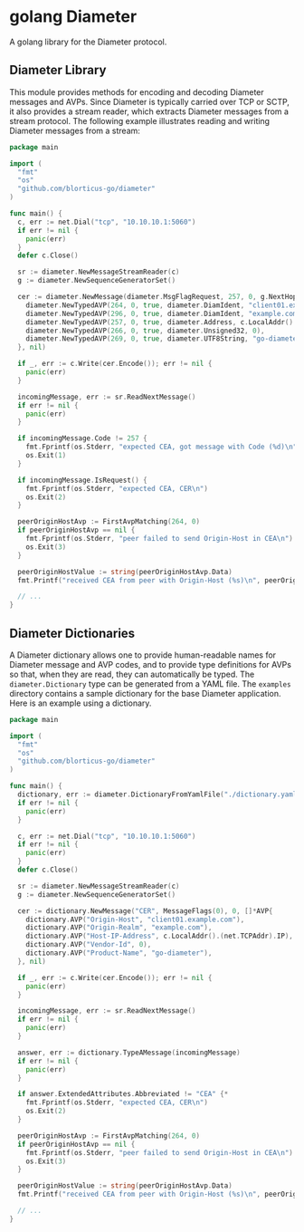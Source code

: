 # golang Diameter

A golang library for the Diameter protocol.

## Diameter Library

This module provides methods for encoding and decoding Diameter messages and AVPs.  Since Diameter is typically carried over TCP or SCTP, it also provides a stream reader, which extracts Diameter messages from a stream protocol.  The following example illustrates reading and writing Diameter messages from a stream:

```go
package main

import (
  "fmt"
  "os"
  "github.com/blorticus-go/diameter"
)

func main() {
  c, err := net.Dial("tcp", "10.10.10.1:5060")
  if err != nil {
    panic(err)
  }
  defer c.Close()

  sr := diameter.NewMessageStreamReader(c)
  g := diameter.NewSequenceGeneratorSet()

  cer := diameter.NewMessage(diameter.MsgFlagRequest, 257, 0, g.NextHopByHopId(), g.NextEndToEndId(), []*AVP{
    diameter.NewTypedAVP(264, 0, true, diameter.DiamIdent, "client01.example.com"),
    diameter.NewTypedAVP(296, 0, true, diameter.DiamIdent, "example.com"),
    diameter.NewTypedAVP(257, 0, true, diameter.Address, c.LocalAddr().(net.TCPAddr).IP),
    diameter.NewTypedAVP(266, 0, true, diameter.Unsigned32, 0),
    diameter.NewTypedAVP(269, 0, true, diameter.UTF8String, "go-diameter"),
  }, nil)

  if _, err := c.Write(cer.Encode()); err != nil {
    panic(err)
  }

  incomingMessage, err := sr.ReadNextMessage()
  if err != nil {
    panic(err)
  }

  if incomingMessage.Code != 257 {
    fmt.Fprintf(os.Stderr, "expected CEA, got message with Code (%d)\n", incomingMessage.Code)
    os.Exit(1)
  }

  if incomingMessage.IsRequest() {
    fmt.Fprintf(os.Stderr, "expected CEA, CER\n")
    os.Exit(2)
  }

  peerOriginHostAvp := FirstAvpMatching(264, 0)
  if peerOriginHostAvp == nil {
    fmt.Fprintf(os.Stderr, "peer failed to send Origin-Host in CEA\n")
    os.Exit(3)
  }

  peerOriginHostValue := string(peerOriginHostAvp.Data)
  fmt.Printf("received CEA from peer with Origin-Host (%s)\n", peerOriginHostValue)

  // ...
}
```

## Diameter Dictionaries

A Diameter dictionary allows one to provide human-readable names for Diameter message and AVP codes, and to provide type definitions for AVPs so that, when they are read, they can automatically be typed.  The `diameter.Dictionary` type can be generated from a YAML file.  The `examples` directory contains a sample dictionary for the base Diameter application.  Here is an example using a dictionary.

```go
package main

import (
  "fmt"
  "os"
  "github.com/blorticus-go/diameter"
)

func main() {
  dictionary, err := diameter.DictionaryFromYamlFile("./dictionary.yaml")
  if err != nil {
    panic(err)
  }

  c, err := net.Dial("tcp", "10.10.10.1:5060")
  if err != nil {
    panic(err)
  }
  defer c.Close()

  sr := diameter.NewMessageStreamReader(c)
  g := diameter.NewSequenceGeneratorSet()

  cer := dictionary.NewMessage("CER", MessageFlags(0), 0, []*AVP{
    dictionary.AVP("Origin-Host", "client01.example.com"),
    dictionary.AVP("Origin-Realm", "example.com"),
    dictionary.AVP("Host-IP-Address", c.LocalAddr().(net.TCPAddr).IP),
    dictionary.AVP("Vendor-Id", 0),
    dictionary.AVP("Product-Name", "go-diameter"),
  }, nil)

  if _, err := c.Write(cer.Encode()); err != nil {
    panic(err)
  }

  incomingMessage, err := sr.ReadNextMessage()
  if err != nil {
    panic(err)
  }

  answer, err := dictionary.TypeAMessage(incomingMessage)
  if err != nil {
    panic(err)
  }

  if answer.ExtendedAttributes.Abbreviated != "CEA" {*
    fmt.Fprintf(os.Stderr, "expected CEA, CER\n")
    os.Exit(2)
  }

  peerOriginHostAvp := FirstAvpMatching(264, 0)
  if peerOriginHostAvp == nil {
    fmt.Fprintf(os.Stderr, "peer failed to send Origin-Host in CEA\n")
    os.Exit(3)
  }

  peerOriginHostValue := string(peerOriginHostAvp.Data)
  fmt.Printf("received CEA from peer with Origin-Host (%s)\n", peerOriginHostValue)

  // ...
}
```